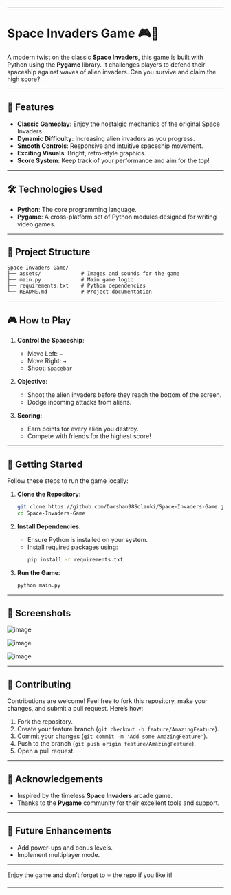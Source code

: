
---

# Space Invaders Game 🎮🚀

A modern twist on the classic **Space Invaders**, this game is built with Python using the **Pygame** library. It challenges players to defend their spaceship against waves of alien invaders. Can you survive and claim the high score?

---

## 🚀 Features

- **Classic Gameplay**: Enjoy the nostalgic mechanics of the original Space Invaders.
- **Dynamic Difficulty**: Increasing alien invaders as you progress.
- **Smooth Controls**: Responsive and intuitive spaceship movement.
- **Exciting Visuals**: Bright, retro-style graphics.
- **Score System**: Keep track of your performance and aim for the top!

---

## 🛠️ Technologies Used

- **Python**: The core programming language.
- **Pygame**: A cross-platform set of Python modules designed for writing video games.

---

## 📂 Project Structure

```
Space-Invaders-Game/
├── assets/             # Images and sounds for the game
├── main.py             # Main game logic
├── requirements.txt    # Python dependencies
└── README.md           # Project documentation
```

---

## 🎮 How to Play

1. **Control the Spaceship**:
   - Move Left: `←`
   - Move Right: `→`
   - Shoot: `Spacebar`

2. **Objective**:
   - Shoot the alien invaders before they reach the bottom of the screen.
   - Dodge incoming attacks from aliens.

3. **Scoring**:
   - Earn points for every alien you destroy.
   - Compete with friends for the highest score!

---

## 🚀 Getting Started

Follow these steps to run the game locally:

1. **Clone the Repository**:
   ```bash
   git clone https://github.com/Darshan98Solanki/Space-Invaders-Game.git
   cd Space-Invaders-Game
   ```

2. **Install Dependencies**:
   - Ensure Python is installed on your system.
   - Install required packages using:
     ```bash
     pip install -r requirements.txt
     ```

3. **Run the Game**:
   ```bash
   python main.py
   ```

---

## 📸 Screenshots

![image](https://github.com/user-attachments/assets/3d4617df-bdcc-4227-8c35-fc8e2a61a678)

![image](https://github.com/user-attachments/assets/f6986f51-c3ef-42af-9657-35d60f3a0998)

![image](https://github.com/user-attachments/assets/23580427-4cd7-46ea-a110-8f16fbded0f1)

---

## 🤝 Contributing

Contributions are welcome! Feel free to fork this repository, make your changes, and submit a pull request. Here’s how:

1. Fork the repository.
2. Create your feature branch (`git checkout -b feature/AmazingFeature`).
3. Commit your changes (`git commit -m 'Add some AmazingFeature'`).
4. Push to the branch (`git push origin feature/AmazingFeature`).
5. Open a pull request.

---

## 🌟 Acknowledgements

- Inspired by the timeless **Space Invaders** arcade game.
- Thanks to the **Pygame** community for their excellent tools and support.

---

## 🎯 Future Enhancements

- Add power-ups and bonus levels.
- Implement multiplayer mode.

---

Enjoy the game and don’t forget to ⭐ the repo if you like it!

--- 
